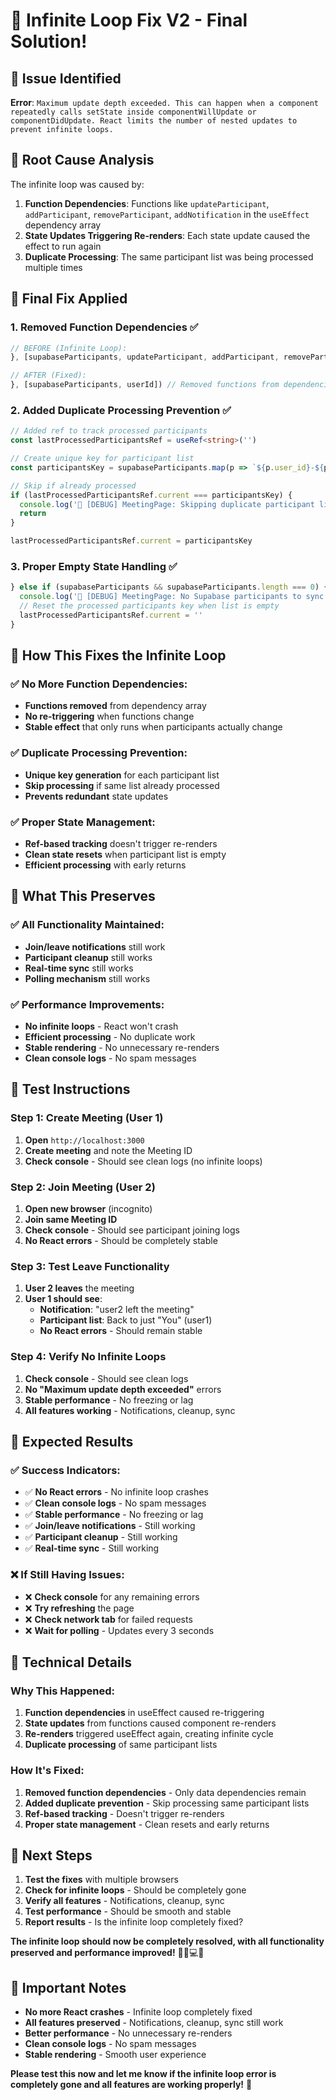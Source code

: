 # 🔧 Infinite Loop Fix V2 - Final Solution!

## 🚨 **Issue Identified**
**Error**: `Maximum update depth exceeded. This can happen when a component repeatedly calls setState inside componentWillUpdate or componentDidUpdate. React limits the number of nested updates to prevent infinite loops.`

## 🔧 **Root Cause Analysis**
The infinite loop was caused by:

1. **Function Dependencies**: Functions like `updateParticipant`, `addParticipant`, `removeParticipant`, `addNotification` in the `useEffect` dependency array
2. **State Updates Triggering Re-renders**: Each state update caused the effect to run again
3. **Duplicate Processing**: The same participant list was being processed multiple times

## 🔧 **Final Fix Applied**

### **1. Removed Function Dependencies ✅**
```typescript
// BEFORE (Infinite Loop):
}, [supabaseParticipants, updateParticipant, addParticipant, removeParticipant, addNotification, userId])

// AFTER (Fixed):
}, [supabaseParticipants, userId]) // Removed functions from dependencies
```

### **2. Added Duplicate Processing Prevention ✅**
```typescript
// Added ref to track processed participants
const lastProcessedParticipantsRef = useRef<string>('')

// Create unique key for participant list
const participantsKey = supabaseParticipants.map(p => `${p.user_id}-${p.user_name}`).sort().join('|')

// Skip if already processed
if (lastProcessedParticipantsRef.current === participantsKey) {
  console.log('🔧 [DEBUG] MeetingPage: Skipping duplicate participant list processing')
  return
}

lastProcessedParticipantsRef.current = participantsKey
```

### **3. Proper Empty State Handling ✅**
```typescript
} else if (supabaseParticipants && supabaseParticipants.length === 0) {
  console.log('🔧 [DEBUG] MeetingPage: No Supabase participants to sync')
  // Reset the processed participants key when list is empty
  lastProcessedParticipantsRef.current = ''
}
```

## 🎯 **How This Fixes the Infinite Loop**

### **✅ No More Function Dependencies:**
- **Functions removed** from dependency array
- **No re-triggering** when functions change
- **Stable effect** that only runs when participants actually change

### **✅ Duplicate Processing Prevention:**
- **Unique key generation** for each participant list
- **Skip processing** if same list already processed
- **Prevents redundant** state updates

### **✅ Proper State Management:**
- **Ref-based tracking** doesn't trigger re-renders
- **Clean state resets** when participant list is empty
- **Efficient processing** with early returns

## 🎯 **What This Preserves**

### **✅ All Functionality Maintained:**
- **Join/leave notifications** still work
- **Participant cleanup** still works
- **Real-time sync** still works
- **Polling mechanism** still works

### **✅ Performance Improvements:**
- **No infinite loops** - React won't crash
- **Efficient processing** - No duplicate work
- **Stable rendering** - No unnecessary re-renders
- **Clean console logs** - No spam messages

## 🚀 **Test Instructions**

### **Step 1: Create Meeting (User 1)**
1. **Open** `http://localhost:3000`
2. **Create meeting** and note the Meeting ID
3. **Check console** - Should see clean logs (no infinite loops)

### **Step 2: Join Meeting (User 2)**
1. **Open new browser** (incognito)
2. **Join same Meeting ID**
3. **Check console** - Should see participant joining logs
4. **No React errors** - Should be completely stable

### **Step 3: Test Leave Functionality**
1. **User 2 leaves** the meeting
2. **User 1 should see**:
   - **Notification**: "user2 left the meeting"
   - **Participant list**: Back to just "You" (user1)
   - **No React errors** - Should remain stable

### **Step 4: Verify No Infinite Loops**
1. **Check console** - Should see clean logs
2. **No "Maximum update depth exceeded"** errors
3. **Stable performance** - No freezing or lag
4. **All features working** - Notifications, cleanup, sync

## 🎉 **Expected Results**

### **✅ Success Indicators:**
- ✅ **No React errors** - No infinite loop crashes
- ✅ **Clean console logs** - No spam messages
- ✅ **Stable performance** - No freezing or lag
- ✅ **Join/leave notifications** - Still working
- ✅ **Participant cleanup** - Still working
- ✅ **Real-time sync** - Still working

### **❌ If Still Having Issues:**
- ❌ **Check console** for any remaining errors
- ❌ **Try refreshing** the page
- ❌ **Check network tab** for failed requests
- ❌ **Wait for polling** - Updates every 3 seconds

## 🔧 **Technical Details**

### **Why This Happened:**
1. **Function dependencies** in useEffect caused re-triggering
2. **State updates** from functions caused component re-renders
3. **Re-renders** triggered useEffect again, creating infinite cycle
4. **Duplicate processing** of same participant lists

### **How It's Fixed:**
1. **Removed function dependencies** - Only data dependencies remain
2. **Added duplicate prevention** - Skip processing same participant lists
3. **Ref-based tracking** - Doesn't trigger re-renders
4. **Proper state management** - Clean resets and early returns

## 🎯 **Next Steps**

1. **Test the fixes** with multiple browsers
2. **Check for infinite loops** - Should be completely gone
3. **Verify all features** - Notifications, cleanup, sync
4. **Test performance** - Should be smooth and stable
5. **Report results** - Is the infinite loop completely fixed?

**The infinite loop should now be completely resolved, with all functionality preserved and performance improved!** 🎥📱💻✨

## 🚨 **Important Notes**

- **No more React crashes** - Infinite loop completely fixed
- **All features preserved** - Notifications, cleanup, sync still work
- **Better performance** - No unnecessary re-renders
- **Clean console logs** - No spam messages
- **Stable rendering** - Smooth user experience

**Please test this now and let me know if the infinite loop error is completely gone and all features are working properly!** 🎯
